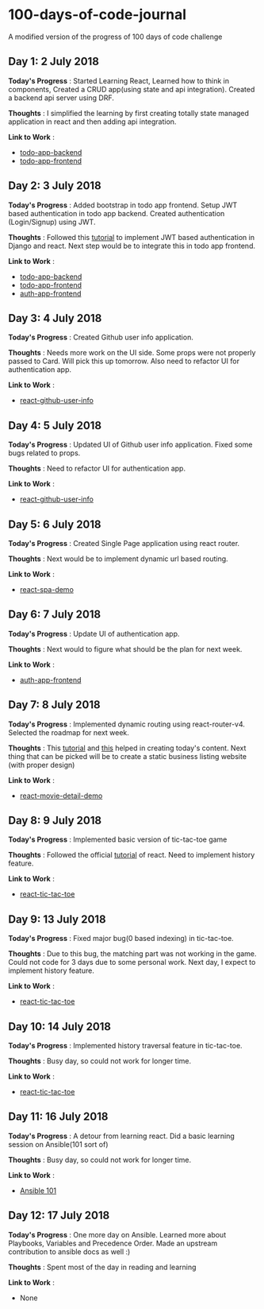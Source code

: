 # 100-days-of-code-journal
A modified version of the progress of 100 days of code challenge

## Day 1: 2 July 2018

**Today's Progress** : Started Learning React, Learned how to think in components, Created a CRUD app(using state and api integration). Created a backend api server using DRF.

**Thoughts** : I simplified the learning by first creating totally state managed application in react and then adding api integration. 

**Link to Work** : 
* [todo-app-backend](https://github.com/taranjeet/todo-app-backend)
* [todo-app-frontend](https://github.com/taranjeet/todo-app-frontend)

## Day 2: 3 July 2018

**Today's Progress** : Added bootstrap in todo app frontend. Setup JWT based authentication in todo app backend. Created authentication (Login/Signup) using JWT.

**Thoughts** : Followed this [tutorial](https://medium.com/@dakota.lillie/django-react-jwt-authentication-5015ee00ef9a) to implement JWT based authentication in Django and react. Next step would be to integrate this in todo app frontend.

**Link to Work** : 
* [todo-app-backend](https://github.com/taranjeet/todo-app-backend)
* [todo-app-frontend](https://github.com/taranjeet/todo-app-frontend)
* [auth-app-frontend](https://github.com/taranjeet/auth-app-frontend)

## Day 3: 4 July 2018

**Today's Progress** : Created Github user info application.

**Thoughts** : Needs more work on the UI side. Some props were not properly passed to Card. Will pick this up tomorrow. Also need to refactor UI for authentication app.

**Link to Work** : 
* [react-github-user-info](https://github.com/taranjeet/react-github-user-info)

## Day 4: 5 July 2018

**Today's Progress** : Updated UI of Github user info application. Fixed some bugs related to props.

**Thoughts** : Need to refactor UI for authentication app.

**Link to Work** : 
* [react-github-user-info](https://github.com/taranjeet/react-github-user-info)

## Day 5: 6 July 2018

**Today's Progress** : Created Single Page application using react router.

**Thoughts** : Next would be to implement dynamic url based routing.

**Link to Work** : 
* [react-spa-demo](https://github.com/taranjeet/react-spa-demo)

## Day 6: 7 July 2018

**Today's Progress** : Update UI of authentication app.

**Thoughts** : Next would to figure what should be the plan for next week.

**Link to Work** : 
* [auth-app-frontend](https://github.com/taranjeet/auth-app-frontend)

## Day 7: 8 July 2018

**Today's Progress** : Implemented dynamic routing using react-router-v4. Selected the roadmap for next week.

**Thoughts** : This [tutorial](https://medium.com/@pshrmn/a-simple-react-router-v4-tutorial-7f23ff27adf) and [this](https://scotch.io/tutorials/routing-react-apps-the-complete-guide) helped in creating today's content. Next thing that can be picked will be to create a static business listing website (with proper design)

**Link to Work** : 
* [react-movie-detail-demo](https://github.com/taranjeet/react-movie-detail-demo)

## Day 8: 9 July 2018

**Today's Progress** : Implemented basic version of tic-tac-toe game

**Thoughts** : Followed the official [tutorial](https://reactjs.org/tutorial/tutorial.html#setup-for-the-tutorial) of react. Need to implement history feature. 

**Link to Work** : 
* [react-tic-tac-toe](https://github.com/taranjeet/react-tic-tac-toe)

## Day 9: 13 July 2018

**Today's Progress** : Fixed major bug(0 based indexing) in tic-tac-toe.

**Thoughts** : Due to this bug, the matching part was not working in the game. Could not code for 3 days due to some personal work. Next day, I expect to implement history feature.

**Link to Work** : 
* [react-tic-tac-toe](https://github.com/taranjeet/react-tic-tac-toe)

## Day 10: 14 July 2018

**Today's Progress** : Implemented history traversal feature in tic-tac-toe.

**Thoughts** : Busy day, so could not work for longer time.

**Link to Work** : 
* [react-tic-tac-toe](https://github.com/taranjeet/react-tic-tac-toe)

## Day 11: 16 July 2018

**Today's Progress** : A detour from learning react. Did a basic learning session on Ansible(101 sort of)

**Thoughts** : Busy day, so could not work for longer time.

**Link to Work** : 
* [Ansible 101](https://github.com/taranjeet/taranjeet.github.io/blob/master/notes/ansible.md)

## Day 12: 17 July 2018

**Today's Progress** : One more day on Ansible. Learned more about Playbooks, Variables and Precedence Order.
Made an upstream contribution to ansible docs as well :)

**Thoughts** : Spent most of the day in reading and learning

**Link to Work** : 
* None


